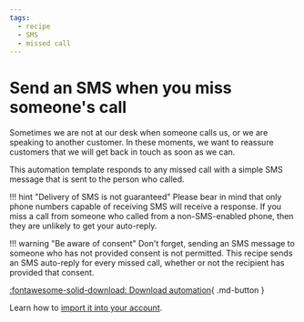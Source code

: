 ```yaml
---
tags:
  - recipe
  - SMS
  - missed call
---
```


# Send an SMS when you miss someone's call

Sometimes we are not at our desk when someone calls us, or we are speaking to another customer. In these moments, we want to reassure customers that we will get back in touch as soon as we can. 

This automation template responds to any missed call with a simple SMS message that is sent to the person who called. 

!!! hint "Delivery of SMS is not guaranteed"
    Please bear in mind that only phone numbers capable of receiving SMS will receive a response. If you miss a call from someone who called from a non-SMS-enabled phone, then they are unlikely to get your auto-reply. 

!!! warning "Be aware of consent"
    Don't forget, sending an SMS message to someone who has not provided consent is not permitted. This recipe sends an SMS auto-reply for every missed call, whether or not the recipient has provided that consent. 

[:fontawesome-solid-download: Download automation](missed-call.json){ .md-button }

Learn how to [import it into your account](../user-guide.md#importing-automations). 


